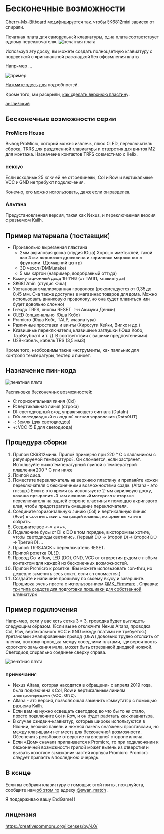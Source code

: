 # Бесконечные возможности

[Cherry-Mx-Bitboard](https://github.com/ogatatsu/Cherry-Mx-Bitboard) модифицируется так, чтобы SK6812mini зависел от спирали.

Печатная плата для самодельной клавиатуры, одна плата соответствует одному переключателю. ![печатная плата](./docs/pcbs.jpg)

Используя эту доску, вы можете создать полноцветную клавиатуру с подсветкой с оригинальной раскладкой без оформления платы.

Например ...

![пример](https://cdn-ak.f.st-hatena.com/images/fotolif./swan_match/20180915/20180915184339.jpg)

[Нажмите здесь для](https://swan-match.hatenablog.com/entry/2018/09/15/184923) подробностей.

Кроме того, мы раскрыли, [как сделать верхнюю пластину](https://swanmatch.github.io/topplate-tips) .

[английский](https://translate.google.com/translate?hl=ja&sl=auto&tl=en&u=https%3A%2F%2Fswanmatch.github.io%2FMxLEDBitPCB%2F&sandbox=1)

## Бесконечные возможности серии

### ProMicro House

Вывод ProMicro, который можно извлечь, плюс OLED, переключатель сброса, TRRS для разделенной клавиатуры и отверстия для винтов M2 для монтажа.
 Назначение контактов TRRS совместимо с Helix.

### нексус

Если исходные 25 ключей не отсоединены, Col и Row и вертикальные VCC и GND не требуют подключения.

Конечно, его можно использовать, даже если он разделен.

### Альтана

Предустановленная версия, такая как Nexus, и переключаемая версия с разъемом Kailh.

## Пример материала (поставщик)

- Произвольно вырезанная пластина
    - 2мм акриловая доска (студия Юша)
         Хорошо иметь клей, такой как 3 мм акриловая древесина и акриловое мороженое с фруктами. (Домашний центр)
    - 3D чехол (DMM.make)
    - 5 мм картон (например, подобранный оттуда)
- Коммутационный диод 1Н4148 (от ТАЛП, клавиатура)
- SK6812mini (студия Юша)
- Уретановая эмалированная проволока (рекомендуется от 0,35 до 0,45 мм. Она также доступна в магазинах товаров для дома. Можно использовать виниловую проволоку, но она будет плавиться или будет довольно сложно)
- Гнездо TRRS, кнопка RESET (г-н Акизуки Денши)
- OLED (опционально, Юша Кобо)
- Promicro (Юша Кобо, TALP, клавиатура)
- Различные проставки и винты (Хиросуги Кейки, Вилко и др.)
- Клавишные переключатели, клавишные заглушки (Юша Кобо, TalpKeyboard и т. Д. В соответствии с вашими предпочтениями)
- USB-кабель, кабель TRS (3,5 мм3)

Кроме того, необходимы такие инструменты, как паяльник для контроля температуры, тестер и пинцет.

## Назначение пин-кода

![печатная плата](./docs/pcb1.png)

Распиновка бесконечных возможностей:

- C: горизонтальная линия (Col)
- R: вертикальная линия (строка)
- DI: светодиодный вход управляющего сигнала (DataIn)
- DO: светодиодный выходной сигнал управления (DataOUT)
- -: Земля (для светодиодов)
- +: VCC (5 В для светодиода)

## Процедура сборки

1. Припой СК6812мини.
     Припой примерно при 220 ° C с паяльником с регулируемой температурой.
     Он сломается, если застрянет.
     Используйте низкотемпературный припой с температурой плавления 200 ° C или ниже.
2. Припой диод.
3. Поместите переключатель на верхнюю пластину и припаяйте ножки переключателя с бесконечными возможностями сзади.
     (Altana - это гнездо.) Если в это время вы используете 2-мм акриловую доску, хорошо прикрепить 3-мм акриловый материал к стороне переключателя на задней стороне пластины с помощью акрилового клея, чтобы предотвратить смещение переключателя.
4. Соедините горизонтальную линию (Col) и вертикальную линию (Row) в соответствии с матрицей клавиш, которые вы хотите собрать.
5. Соедините все «-» и «+».
6. Подключите бусы от DI к DO в том порядке, в котором вы хотите, чтобы светодиоды светились. Первый DO → Второй DI → Второй DO → Третий DI ...
7. Припой TRRSJACK и переключатель RESET.
8. Припой розетка OLED.
9. Провод Col и Row, LED (DO), GND, VCC от отверстия рядом с любым контактом для каждой из бесконечных возможностей.
10. Припой Promicro к розетке.
     (Вы можете использовать con-thru, но дешевле заменить весь сокет, если он сломается.)
11. Создайте и напишите прошивку по своему вкусу и завершите.
     Прошивка очень проста с использованием [QMK_Firmware](https://github.com/qmk/qmk_firmware) .
     Справка: [три типа средств для подготовки прошивки для собственной клавиатуры](https://skyhigh-works.hatenablog.com/entry/2018/10/09/120909)

## Пример подключения

Например, если у вас есть сетка 3 * 3, проводка будет выглядеть следующим образом.
 (Если вы не отключите Nexus Altana, проводка Col, Row, вертикального VCC и GND между платами не требуется.)
 Уретановый эмалированный провод (UEW) довольно трудно отслоить от пленки, поэтому проводка между соседними платами, где вероятность короткого замыкания мала, может быть отрезанной диодной ножкой.
 Светодиод спирально соединен сверху справа.

![печатная плата](./docs/pcb9.png)

### примечания

- Nexus Altana, которая находится в обращении с апреля 2019 года, была подключена к Col, Row и вертикальным линиям электропередачи (VCC, GND).
- Altana - это версия, позволяющая заменить коммутатор с помощью разъема Kailh.
- Если вам не нужно освещать светодиод во что бы то ни стало, просто подключите Col и Row, и он будет работать как клавиатура.
- В случае сэндвич-клавиатур, которые широко используются в Японии, верхняя панель и нижняя панель снабжены проставками, но между клавишами нет места для бесконечной возможности. Обеспечить резьбовое отверстие на внешней стороне ключа.
- Если «Дом» сначала припаивается к Promicro, то при подключении к бесконечной возможности припой может вытечь из отверстия и вызвать короткое замыкание частей корпуса Promicro.
     Promicro следует припаять в последнюю очередь.

## В конце

Если вы собрали клавиатуру с помощью этой платы, пожалуйста, сообщите нам [об этом по](https://twitter.com/swan_match) адресу [@swan_match](https://twitter.com/swan_match) .

Я поддерживаю вашу EndGame! !

## лицензия

https://creativecommons.org/licenses/by/4.0/
